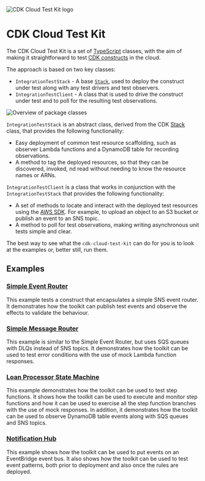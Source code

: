 ![CDK Cloud Test Kit logo](https://github.com/andybalham/cdk-cloud-test-kit/tree/main/images/cdk-cloud-test-kit-logo.png?raw=true)

# CDK Cloud Test Kit

The CDK Cloud Test Kit is a set of [TypeScript](https://www.typescriptlang.org/) classes, with the aim of making it straightforward to test [CDK constructs](https://docs.aws.amazon.com/cdk/v2/guide/constructs.html) in the cloud.

The approach is based on two key classes:

- `IntegrationTestStack` - A base [`Stack`](https://docs.aws.amazon.com/cdk/latest/guide/stacks.html), used to deploy the construct under test along with any test drivers and test observers.
- `IntegrationTestClient` - A class that is used to drive the construct under test and to poll for the resulting test observations.

![Overview of package classes](https://github.com/andybalham/cdk-cloud-test-kit/tree/main/images/cdk-cloud-test-kit-overview.png?raw=true)

`IntegrationTestStack` is an abstract class, derived from the CDK [Stack](https://docs.aws.amazon.com/cdk/latest/guide/stacks.html) class, that provides the following functionality:

- Easy deployment of common test resource scaffolding, such as observer Lambda functions and a DynamoDB table for recording observations.
- A method to tag the deployed resources, so that they can be discovered, invoked, nd read without needing to know the resource names or ARNs.

`IntegrationTestClient` is a class that works in conjunction with the `IntegrationTestStack` that provides the following functionality:

- A set of methods to locate and interact with the deployed test resources using the [AWS SDK](https://aws.amazon.com/sdk-for-javascript/). For example, to upload an object to an S3 bucket or publish an event to an SNS topic.
- A method to poll for test observations, making writing asynchronous unit tests simple and clear.

The best way to see what the `cdk-cloud-test-kit` can do for you is to look at the examples or, better still, run them.

## Examples

### [Simple Event Router](https://github.com/andybalham/cdk-cloud-test-kit/blob/main/examples/simple-event-router)

This example tests a construct that encapsulates a simple SNS event router. It demonstrates how the toolkit can publish test events and observe the effects to validate the behaviour.

### [Simple Message Router](https://github.com/andybalham/cdk-cloud-test-kit/blob/main/examples/simple-message-router)

This example is similar to the Simple Event Router, but uses SQS queues with DLQs instead of SNS topics. It demonstrates how the toolkit can be used to test error conditions with the use of mock Lambda function responses.

### [Loan Processor State Machine](https://github.com/andybalham/cdk-cloud-test-kit/blob/main/examples/loan-processor-state-machine)

This example demonstrates how the toolkit can be used to test step functions. It shows how the toolkit can be used to execute and monitor step functions and how it can be used to exercise all the step function branches with the use of mock responses. In addition, it demonstrates how the toolkit can be used to observe DynamoDB table events along with SQS queues and SNS topics.

### [Notification Hub](https://github.com/andybalham/cdk-cloud-test-kit/blob/main/examples/notification-hub)

This example shows how the toolkit can be used to put events on an EventBridge event bus. It also shows how the toolkit can be used to test event patterns, both prior to deployment and also once the rules are deployed.
